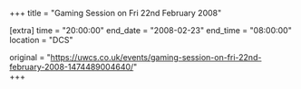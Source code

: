 +++
title = "Gaming Session on Fri 22nd February 2008"

[extra]
time = "20:00:00"
end_date = "2008-02-23"
end_time = "08:00:00"
location = "DCS"

original = "https://uwcs.co.uk/events/gaming-session-on-fri-22nd-february-2008-1474489004640/"    
+++



